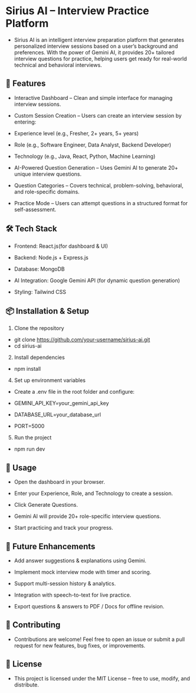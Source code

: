 # Sirius AI – Interview Practice Platform

- Sirius AI is an intelligent interview preparation platform that generates personalized interview sessions based on a user’s background and preferences. With the power of Gemini AI, it provides 20+ tailored interview questions for practice, helping users get ready for real-world technical and behavioral interviews.

## 🚀 Features

- Interactive Dashboard – Clean and simple interface for managing interview sessions.

- Custom Session Creation – Users can create an interview session by entering:

- Experience level (e.g., Fresher, 2+ years, 5+ years)

- Role (e.g., Software Engineer, Data Analyst, Backend Developer)

- Technology (e.g., Java, React, Python, Machine Learning)

- AI-Powered Question Generation – Uses Gemini AI to generate 20+ unique interview questions.

- Question Categories – Covers technical, problem-solving, behavioral, and role-specific domains.

- Practice Mode – Users can attempt questions in a structured format for self-assessment.

## 🛠️ Tech Stack

- Frontend: React.js(for dashboard & UI)

- Backend: Node.js + Express.js

- Database: MongoDB

- AI Integration: Google Gemini API (for dynamic question generation)

- Styling: Tailwind CSS 

## 📦 Installation & Setup

1. Clone the repository

- git clone https://github.com/your-username/sirius-ai.git
- cd sirius-ai


2. Install dependencies

- npm install


4. Set up environment variables
- Create a .env file in the root folder and configure:

- GEMINI_API_KEY=your_gemini_api_key
- DATABASE_URL=your_database_url
- PORT=5000


5. Run the project

- npm run dev

## 📖 Usage

- Open the dashboard in your browser.

- Enter your Experience, Role, and Technology to create a session.

- Click Generate Questions.

- Gemini AI will provide 20+ role-specific interview questions.

- Start practicing and track your progress.

## 🔮 Future Enhancements

- Add answer suggestions & explanations using Gemini.

- Implement mock interview mode with timer and scoring.

- Support multi-session history & analytics.

- Integration with speech-to-text for live practice.

- Export questions & answers to PDF / Docs for offline revision.

## 🤝 Contributing

- Contributions are welcome! Feel free to open an issue or submit a pull request for new features, bug fixes, or improvements.

## 📜 License


- This project is licensed under the MIT License – free to use, modify, and distribute.



